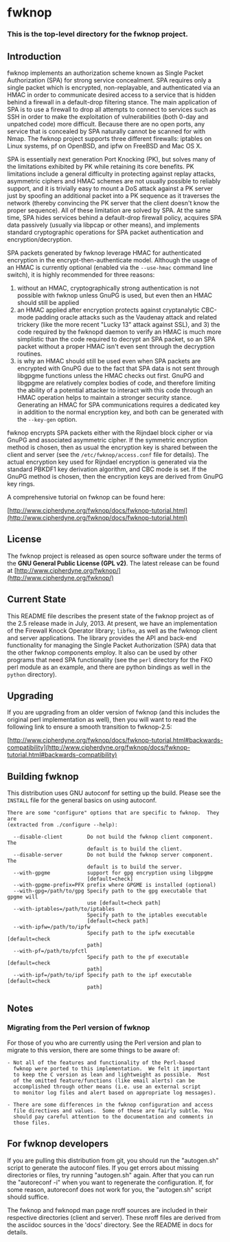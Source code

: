 # fwknop
### This is the top-level directory for the fwknop project.

## Introduction
fwknop implements an authorization scheme known as Single Packet Authorization
(SPA) for strong service concealment. SPA requires only a single packet which
is encrypted, non-replayable, and authenticated via an HMAC in order to
communicate desired access to a service that is hidden behind a firewall in a
default-drop filtering stance. The main application of SPA is to use a firewall
to drop all attempts to connect to services such as SSH in order to make the
exploitation of vulnerabilities (both 0-day and unpatched code) more difficult.
Because there are no open ports, any service that is concealed by SPA naturally
cannot be scanned for with Nmap.  The fwknop project supports three different
firewalls: iptables on Linux systems, pf on OpenBSD, and ipfw on FreeBSD and
Mac OS X.

SPA is essentially next generation Port Knocking (PK), but solves many of the
limitations exhibited by PK while retaining its core benefits. PK limitations
include a general difficulty in protecting against replay attacks, asymmetric
ciphers and HMAC schemes are not usually possible to reliably support, and it
is trivially easy to mount a DoS attack against a PK server just by spoofing an
additional packet into a PK sequence as it traverses the network (thereby
convincing the PK server that the client doesn't know the proper sequence). All
of these limitation are solved by SPA. At the same time, SPA hides services
behind a default-drop firewall policy, acquires SPA data passively (usually via
libpcap or other means), and implements standard cryptographic operations for
SPA packet authentication and encryption/decryption.

SPA packets generated by fwknop leverage HMAC for authenticated encryption in the encrypt-then-authenticate model. Although the usage of an HMAC is currently optional (enabled via the `--use-hmac` command line switch), it is highly recommended for three reasons:

   1. without an HMAC, cryptographically strong
authentication is not possible with fwknop unless GnuPG is used, but even then an HMAC should still be applied
   1. an HMAC applied after encryption protects against cryptanalytic CBC-mode padding oracle attacks such as the Vaudenay attack and related trickery (like the more recent "Lucky 13" attack against SSL), and 3) the code required by the fwknopd daemon to verify an HMAC is much more simplistic than the code required to decrypt an SPA packet, so an SPA packet without a proper HMAC isn't even sent through the decryption routines.
   2. is why an HMAC should still be used even when SPA packets are encrypted with GnuPG due to the fact that SPA data is not sent through libgpgme functions unless the HMAC checks out first. GnuPG and libgpgme are relatively complex bodies of code, and therefore limiting the ability of a potential attacker to interact with this code through an HMAC operation helps to maintain a stronger security stance. Generating an HMAC for SPA communications requires a dedicated key in addition to the normal encryption key, and both can be generated with the `--key-gen` option.

fwknop encrypts SPA packets either with the Rijndael block cipher or via GnuPG and associated asymmetric cipher. If the symmetric encryption method is chosen, then as usual the encryption key is shared between the client and server (see the `/etc/fwknop/access.conf` file for details). The actual encryption key used for Rijndael encryption is generated via the standard PBKDF1 key derivation
algorithm, and CBC mode is set. If the GnuPG method is chosen, then the
encryption keys are derived from GnuPG key rings.

A comprehensive tutorial on fwknop can be found here:

[http://www.cipherdyne.org/fwknop/docs/fwknop-tutorial.html](http://www.cipherdyne.org/fwknop/docs/fwknop-tutorial.html)


## License
The fwknop project is released as open source software under the terms of the **GNU General Public License (GPL v2)**.  The latest release can be found at
[http://www.cipherdyne.org/fwknop/](http://www.cipherdyne.org/fwknop/)


## Current State
This README file describes the present state of the fwknop project as of the
2.5 release made in July, 2013.  At present, we have an implementation of the Firewall Knock Operator library; `libfko`, as well as the fwknop client and
server applications.  The library provides the API and back-end functionality for managing the Single Packet Authorization (SPA) data that the other fwknop components employ.  It also can be used by other programs that need SPA
functionality (see the `perl` directory for the FKO perl module as an example, and there are python bindings as well in the `python` directory).


## Upgrading
If you are upgrading from an older version of fwknop (and this includes the
original perl implementation as well), then you will want to read the
following link to ensure a smooth transition to fwknop-2.5:

[http://www.cipherdyne.org/fwknop/docs/fwknop-tutorial.html#backwards-compatibility](http://www.cipherdyne.org/fwknop/docs/fwknop-tutorial.html#backwards-compatibility)


## Building fwknop
This distribution uses GNU autoconf for setting up the build.  Please see
the `INSTALL` file for the general basics on using autoconf.

    There are some "configure" options that are specific to fwknop.  They are
    (extracted from ./configure --help):

      --disable-client        Do not build the fwknop client component. The
                              default is to build the client.
      --disable-server        Do not build the fwknop server component. The
                              default is to build the server.
      --with-gpgme            support for gpg encryption using libgpgme
                              [default=check]
      --with-gpgme-prefix=PFX prefix where GPGME is installed (optional)
      --with-gpg=/path/to/gpg Specify path to the gpg executable that gpgme will
                              use [default=check path]
      --with-iptables=/path/to/iptables
                              Specify path to the iptables executable
                              [default=check path]
      --with-ipfw=/path/to/ipfw
                              Specify path to the ipfw executable [default=check
                              path]
      --with-pf=/path/to/pfctl
                              Specify path to the pf executable [default=check
                              path]
      --with-ipf=/path/to/ipf Specify path to the ipf executable [default=check
                              path]


## Notes
### Migrating from the Perl version of fwknop
For those of you who are currently using the Perl version and plan to
migrate to this version, there are some things to be aware of:

    - Not all of the features and functionality of the Perl-based
      fwknop were ported to this implementation.  We felt it important
      to keep the C version as lean and lightweight as possible.  Most
      of the omitted feature/functions (like email alerts) can be
      accomplished through other means (i.e. use an external script
      to monitor log files and alert based on appropriate log messages).

    - There are some differences in the fwknop configuration and access
      file directives and values.  Some of these are fairly subtle. You
      should pay careful attention to the documentation and comments in
      those files.


## For fwknop developers
If you are pulling this distribution from git, you should run the
"autogen.sh" script to generate the autoconf files. If you get errors about
missing directories or files, try running "autogen.sh" again.  After that
you can run the "autoreconf -i" when you want to regenerate the configuration.
If, for some reason, autoreconf does not work for you, the "autogen.sh"
script should suffice.

The fwknop and fwknopd man page nroff sources are included in their
respective directories (client and server).  These nroff files are derived
from the asciidoc sources in the 'docs' directory.  See the README in docs
for details.
